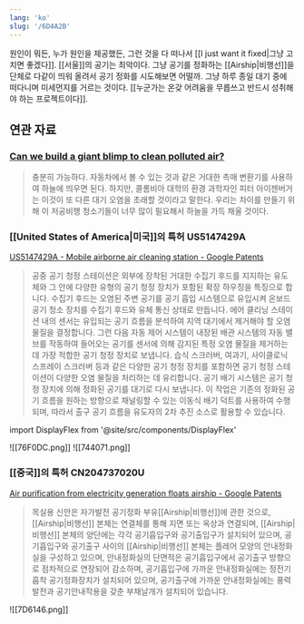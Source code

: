 ```yaml
---
lang: 'ko'
slug: '/6D4A2B'
---
```


원인이 뭐든, 누가 원인을 제공했든, 그런 것을 다 떠나서 [[I just want it fixed|그냥 고치면 좋겠다]].
[[서울]]의 공기는 최악이다.
그냥 공기를 정화하는 [[Airship|비행선]]을 단체로 다같이 띄워 올려서 공기 정화를 시도해보면 어떨까.
그냥 하루 종일 대기 중에 떠다니며 미세먼지를 거르는 것이다.
[[누군가는 온갖 어려움을 무릅쓰고 반드시 성취해야 하는 프로젝트이다]].

## 연관 자료

### [Can we build a giant blimp to clean polluted air?](https://www.popsci.com/can-we-just-build-giant-blimp-to-clean-polluted-air/)

> 충분히 가능하다. 자동차에서 볼 수 있는 것과 같은 거대한 촉매 변환기를 사용하여 하늘에 띄우면 된다. 하지만, 콜롬비아 대학의 환경 과학자인 피터 아이젠버거는 이것이 또 다른 대기 오염을 초래할 것이라고 말한다. 우리는 차이를 만들기 위해 이 저공비행 청소기들이 너무 많이 필요해서 하늘을 가득 채울 것이다.

### [[United States of America|미국]]의 특허 US5147429A

[US5147429A - Mobile airborne air cleaning station - Google Patents](https://patents.google.com/patent/US5147429A/en)

> 공중 공기 청정 스테이션은 외부에 장착된 거대한 수집기 후드를 지지하는 유도체와 그 안에 다양한 유형의 공기 청정 장치가 포함된 확장 하우징을 특징으로 합니다. 수집기 후드는 오염된 주변 공기를 공기 흡입 시스템으로 유입시켜 온보드 공기 청소 장치를 수집기 후드와 유체 통신 상태로 만듭니다. 에어 클리닝 스테이션 내의 센서는 유입되는 공기 흐름을 분석하여 지역 대기에서 제거해야 할 오염 물질을 결정합니다. 그런 다음 자동 제어 시스템이 내장된 배관 시스템의 자동 밸브를 작동하여 들어오는 공기를 센서에 의해 감지된 특정 오염 물질을 제거하는 데 가장 적합한 공기 청정 장치로 보냅니다. 습식 스크러버, 여과기, 사이클로닉 스프레이 스크러버 등과 같은 다양한 공기 청정 장치를 포함하면 공기 청정 스테이션이 다양한 오염 물질을 처리하는 데 유리합니다. 공기 배기 시스템은 공기 청정 장치에 의해 정화된 공기를 대기로 다시 보냅니다. 이 작업은 기존의 정화된 공기 흐름을 원하는 방향으로 채널링할 수 있는 이동식 배기 덕트를 사용하여 수행되며, 따라서 출구 공기 흐름을 유도자의 2차 추진 소스로 활용할 수 있습니다.

import DisplayFlex from '@site/src/components/DisplayFlex'

<DisplayFlex>
![[76F0DC.png]]
![[744071.png]]
</DisplayFlex>

### [[중국]]의 특허 CN204737020U

[Air purification from electricity generation floats airship - Google Patents](https://patents.google.com/patent/CN204737020U/en)

> 목실용 신안은 자가발전 공기정화 부유[[Airship|비행선]]에 관한 것으로, [[Airship|비행선]] 본체는 연결체를 통해 지면 또는 옥상과 연결되며, [[Airship|비행선]] 본체의 양단에는 각각 공기흡입구와 공기출입구가 설치되어 있으며, 공기흡입구와 공기출구 사이의 [[Airship|비행선]] 본체는 플레어 모양의 안내정화실을 구성하고 있으며, 안내정화실의 단면적은 공기흡입구에서 공기출구 방향으로 점차적으로 연장되어 감소하며, 공기흡입구에 가까운 안내정화실에는 정전기흡착 공기정화장치가 설치되어 있으며, 공기출구에 가까운 안내정화실에는 풍력발전과 공기안내작용을 갖춘 부채날개가 설치되어 있습니다.

![[7D6146.png]]
